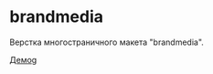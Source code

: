 # brandmedia
Верстка многостраничного макета "brandmedia".

[Демо](https://ratthea.github.io/brandmedia/dist/)g